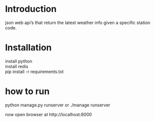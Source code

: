 <h1>Introduction</h1> 
json web api’s that return the latest weather info given a specific station code.
<h1>Installation</h1>

install python <br>
install redis<br>
pip install -r requirements.txt<br>


<h1>how to run</h1> 

python manage.py runserver or ./manage runserver <br>

now open browser at http://localhost:8000 
